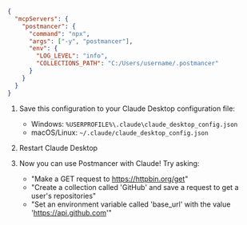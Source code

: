 ```json
{
  "mcpServers": {
    "postmancer": {
      "command": "npx",
      "args": ["-y", "postmancer"],
      "env": {
        "LOG_LEVEL": "info",
        "COLLECTIONS_PATH": "C:/Users/username/.postmancer"
      }
    }
  }
}
```

1. Save this configuration to your Claude Desktop configuration file:
   - Windows: `%USERPROFILE%\.claude\claude_desktop_config.json`
   - macOS/Linux: `~/.claude/claude_desktop_config.json`

2. Restart Claude Desktop

3. Now you can use Postmancer with Claude! Try asking:
   - "Make a GET request to https://httpbin.org/get"
   - "Create a collection called 'GitHub' and save a request to get a user's repositories"
   - "Set an environment variable called 'base_url' with the value 'https://api.github.com'"